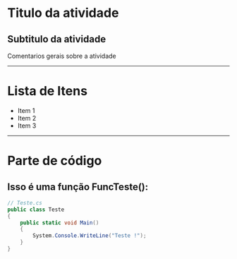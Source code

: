 # Titulo da atividade

## Subtitulo da atividade

Comentarios gerais sobre a atividade

---

# Lista de Itens

* Item 1
* Item 2
* Item 3

---

# Parte de código

## Isso é uma função FuncTeste():

```csharp
// Teste.cs
public class Teste
{
    public static void Main()
    {
        System.Console.WriteLine("Teste !");
    }
}
```